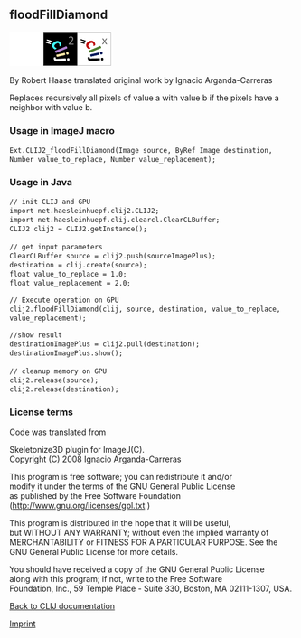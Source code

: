 ## floodFillDiamond
<img src="images/mini_empty_logo.png"/><img src="images/mini_clij2_logo.png"/><img src="images/mini_clijx_logo.png"/>

By Robert Haase translated original work by Ignacio Arganda-Carreras

Replaces recursively all pixels of value a with value b if the pixels have a neighbor with value b.

### Usage in ImageJ macro
```
Ext.CLIJ2_floodFillDiamond(Image source, ByRef Image destination, Number value_to_replace, Number value_replacement);
```


### Usage in Java
```
// init CLIJ and GPU
import net.haesleinhuepf.clij2.CLIJ2;
import net.haesleinhuepf.clij.clearcl.ClearCLBuffer;
CLIJ2 clij2 = CLIJ2.getInstance();

// get input parameters
ClearCLBuffer source = clij2.push(sourceImagePlus);
destination = clij.create(source);
float value_to_replace = 1.0;
float value_replacement = 2.0;
```

```
// Execute operation on GPU
clij2.floodFillDiamond(clij, source, destination, value_to_replace, value_replacement);
```

```
//show result
destinationImagePlus = clij2.pull(destination);
destinationImagePlus.show();

// cleanup memory on GPU
clij2.release(source);
clij2.release(destination);
```




### License terms
  
Code was translated from    
  
 Skeletonize3D plugin for ImageJ(C).  
 Copyright (C) 2008 Ignacio Arganda-Carreras   
   
 This program is free software; you can redistribute it and/or  
 modify it under the terms of the GNU General Public License  
 as published by the Free Software Foundation (http://www.gnu.org/licenses/gpl.txt )  
  
 This program is distributed in the hope that it will be useful,  
 but WITHOUT ANY WARRANTY; without even the implied warranty of  
 MERCHANTABILITY or FITNESS FOR A PARTICULAR PURPOSE.  See the  
 GNU General Public License for more details.  
   
 You should have received a copy of the GNU General Public License  
 along with this program; if not, write to the Free Software  
 Foundation, Inc., 59 Temple Place - Suite 330, Boston, MA  02111-1307, USA.  
   


[Back to CLIJ documentation](https://clij.github.io/)

[Imprint](https://clij.github.io/imprint)
